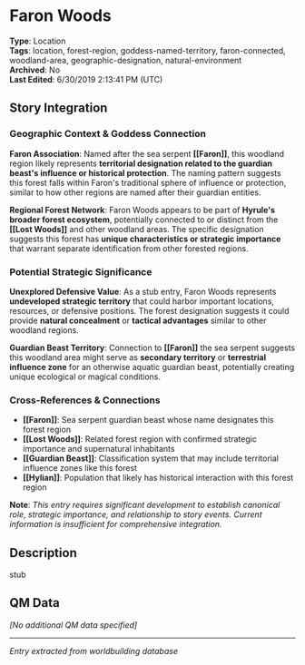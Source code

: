 # Faron Woods

**Type**: Location  
**Tags**: location, forest-region, goddess-named-territory, faron-connected, woodland-area, geographic-designation, natural-environment  
**Archived**: No  
**Last Edited**: 6/30/2019 2:13:41 PM (UTC)

## Story Integration

### Geographic Context & Goddess Connection
**Faron Association**: Named after the sea serpent **[[Faron]]**, this woodland region likely represents **territorial designation related to the guardian beast's influence or historical protection**. The naming pattern suggests this forest falls within Faron's traditional sphere of influence or protection, similar to how other regions are named after their guardian entities.

**Regional Forest Network**: Faron Woods appears to be part of **Hyrule's broader forest ecosystem**, potentially connected to or distinct from the **[[Lost Woods]]** and other woodland areas. The specific designation suggests this forest has **unique characteristics or strategic importance** that warrant separate identification from other forested regions.

### Potential Strategic Significance
**Unexplored Defensive Value**: As a stub entry, Faron Woods represents **undeveloped strategic territory** that could harbor important locations, resources, or defensive positions. The forest designation suggests it could provide **natural concealment** or **tactical advantages** similar to other woodland regions.

**Guardian Beast Territory**: Connection to **[[Faron]]** the sea serpent suggests this woodland area might serve as **secondary territory** or **terrestrial influence zone** for an otherwise aquatic guardian beast, potentially creating unique ecological or magical conditions.

### Cross-References & Connections
- **[[Faron]]**: Sea serpent guardian beast whose name designates this forest region
- **[[Lost Woods]]**: Related forest region with confirmed strategic importance and supernatural inhabitants
- **[[Guardian Beast]]**: Classification system that may include territorial influence zones like this forest
- **[[Hylian]]**: Population that likely has historical interaction with this forest region

**Note**: *This entry requires significant development to establish canonical role, strategic importance, and relationship to story events. Current information is insufficient for comprehensive integration.*

## Description
stub

## QM Data
*[No additional QM data specified]*

---
*Entry extracted from worldbuilding database*
